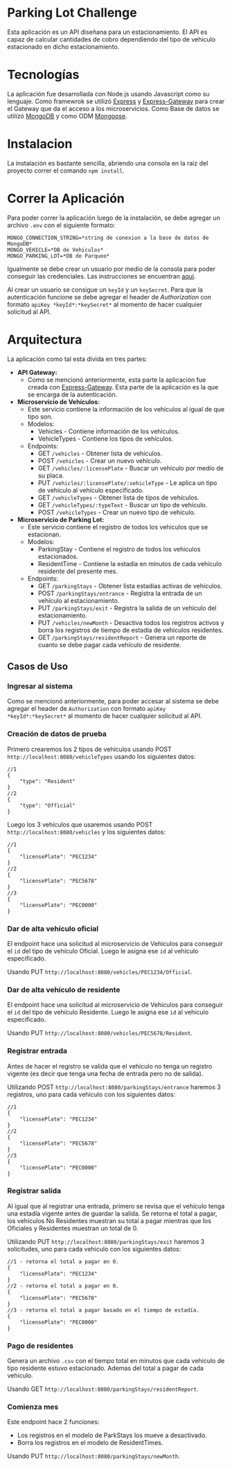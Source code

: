 # Parking Lot Challenge

Esta aplicación es un API diseñana para un estacionamiento. El API es capaz de calcular cantidades de cobro dependiendo del tipo de vehiculo estacionado en dicho estacionamiento.

# Tecnologías
La aplicación fue desarrollada con Node.js usando Javascript como su lenguaje.
Como framewrok se utilizó [Express](https://expressjs.com/) y [Express-Gateway](https://expressjs.com/) para crear el Gateway que da el acceso a los microservicios.
Como Base de datos se utilizó [MongoDB](https://www.mongodb.com/es) y como ODM [Mongoose](https://mongoosejs.com).

# Instalacion
La instalación es bastante sencilla, abriendo una consola en la raiz del proyecto correr el comando `npm install`.

# Correr la Aplicación
Para poder correr la aplicación luego de la instalación, se debe agregar un archivo `.env` con el siguiente formato:
```
MONGO_CONNECTION_STRING=*string de conexion a la base de datos de MongoDB*
MONGO_VEHICLE=*DB de Vehiculos*
MONGO_PARKING_LOT=*DB de Parqueo*
```

Igualmente se debe crear un usuario por medio de la consola para poder conseguir las credenciales. Las instrucciones se encuentran [aquí](https://www.express-gateway.io/implementing-key-auth/).

Al crear un usuario se consigue un `keyId` y un `keySecret`. Para que la autenticación funcione se debe agregar el header de *Authorization* con formato `apiKey *keyId*:*keySecret*` al momento de hacer cualquier solicitud al API.

# Arquitectura
La aplicación como tal esta divida en tres partes:
- **API Gateway:**
  - Como se mencionó anteriormente, esta parte la aplicación fue creada con [Express-Gateway](https://expressjs.com/). Esta parte de la aplicación es la que se encarga de la autenticación. 
- **Microservicio de Vehículos:**
  - Este servicio contiene la información de los vehículos al igual de que tipo son.
  - Modelos:
    - Vehicles - Contiene información de los vehículos.
    - VehicleTypes - Contiene los tipos de vehículos.
  - Endpoints:
    - GET `/vehicles` - Obtener lista de vehículos.
    - POST `/vehicles` - Crear un nuevo vehículo.
    - GET `/vehicles/:licensePlate` - Buscar un vehículo por medio de su placa.
    - PUT `/vehicles/:licensePlate/:vehicleType` - Le aplica un tipo de vehículo al vehículo especificado.
    - GET `/vehicleTypes` - Obtener lista de tipos de vehículos.
    - GET `/vehicleTypes/:typeText` - Buscar un tipo de vehículo.
    - POST `/vehicleTypes` - Crear un nuevo tipo de vehículo.
- **Microservicio de Parking Lot:**
  - Este servicio contiene el registro de todos los vehiculos que se estacionan.
  - Modelos:
    - ParkingStay - Contiene el registro de todos los vehiculos estacionados.
    - ResidentTime - Contiene la estadía en minutos de cada vehículo residente del presente mes.
  - Endpoints:
    - GET `/parkingStays` - Obtener lista estadías activas de vehículos.
    - POST `/parkingStays/entrance` - Registra la entrada de un vehículo al estacionamiento.
    - PUT `/parkingStays/exit` - Registra la salida de un vehículo del estacionamiento.
    - PUT `/vehicles/newMonth` - Desactiva todos los registros activos y borra los registros de tiempo de estadía de vehículos residentes.
    - GET `/parkingStays/residentReport` - Genera un reporte de cuanto se debe pagar cada vehículo de residente.

## Casos de Uso
### Ingresar al sistema
Como se mencionó anteriormente, para poder accesar al sistema se debe agregar el header de `Authorization` con formato `apiKey *keyId*:*keySecret*` al momento de hacer cualquier solicitud al API.

### Creación de datos de prueba
Primero crearemos los 2 tipos de vehículos usando POST `http://localhost:8080/vehicleTypes` usando los siguientes datos:
```
//1
{
    "type": "Resident"
}
//2
{
    "type": "Official"
}
```

Luego los 3 vehículos que usaremos usando POST `http://localhost:8080/vehicles` y los siguientes datos:

```
//1
{
    "licensePlate": "PEC1234"
}
//2
{
    "licensePlate": "PEC5678"
}
//3
{
    "licensePlate": "PEC0000"
}
```

### Dar de alta vehículo oficial 
El endpoint hace una solicitud al microservicio de Vehiculos para conseguir el `id` del tipo de vehículo Oficial. Luego le asigna ese `id` al vehículo especificado.

Usando PUT `http://localhost:8080/vehicles/PEC1234/Official`.

### Dar de alta vehículo de residente 
El endpoint hace una solicitud al microservicio de Vehiculos para conseguir el `id` del tipo de vehículo Residente. Luego le asigna ese `id` al vehículo especificado.

Usando PUT `http://localhost:8080/vehicles/PEC5678/Resident`.

### Registrar entrada 
Antes de hacer el registro se valida que el vehículo no tenga un registro vigente (es decir que tenga una fecha de entrada pero no de salida).

Utilizando POST `http://localhost:8080/parkingStays/entrance` haremos 3 registros, uno para cada vehiculo con los siguientes datos:

```
//1
{
    "licensePlate": "PEC1234"
}
//2
{
    "licensePlate": "PEC5678"
}
//3
{
    "licensePlate": "PEC0000"
}
```


### Registrar salida 
Al igual que al registrar una entrada, primero se revisa que el vehículo tenga una estadía vigente antes de guardar la salida. Se retorna el total a pagar, los vehículos No Residentes muestran su total a pagar mientras que los Oficiales y Residentes muestran un total de 0.

Utilizando PUT `http://localhost:8080/parkingStays/exit` haremos 3 solicitudes, uno para cada vehiculo con los siguientes datos:

```
//1 - retorna el total a pagar en 0.
{
    "licensePlate": "PEC1234"
}
//2 - retorna el total a pagar en 0.
{
    "licensePlate": "PEC5678"
}
//3 - retorna el total a pagar basado en el tiempo de estadía.
{
    "licensePlate": "PEC0000"
}
```

### Pago de residentes
Genera un archivo `.csv` con el tiempo total en minutos que cada vehículo de tipo residente estuvo estacionado. Ademas del total a pagar de cada vehiculo.

Usando GET `http://localhost:8080/parkingStays/residentReport`.
 

### Comienza mes
Este endpoint hace 2 funciones:
  - Los registros en el modelo de ParkStays los mueve a desactivado.
  - Borra los registros en el modelo de ResidentTimes.

Usando PUT `http://localhost:8080/parkingStays/newMonth`.
